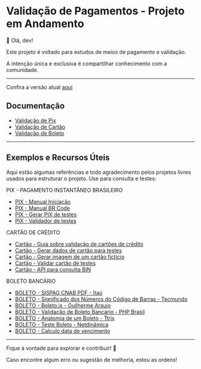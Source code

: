 # Validação de Pagamentos - Projeto em Andamento

👋 Olá, dev!

Este projeto é voltado para estudos de meios de pagamento e validação.

A intenção única e exclusiva é compartilhar conhecimento com a comunidade.

---

Confira a versão atual [aqui](https://thiagocajadev.github.io/PayCheckBR/)

## Documentação

- [Validação de Pix](assets/docs/pix.md)
- [Validação de Cartão](assets/docs/cartao.md)
- [Validação de Boleto](assets/docs/boleto.md)

---

## Exemplos e Recursos Úteis

Aqui estão algumas referências e todo agradecimento pelos projetos livres usados para estruturar o projeto. Use para consulta e testes:

PIX - PAGAMENTO INSTANTÂNEO BRASILEIRO

- [PIX - Manual Iniciação](https://www.bcb.gov.br/content/estabilidadefinanceira/pix/Regulamento_Pix/II_ManualdePadroesparaIniciacaodoPix.pdf)
- [PIX - Manual BR Code](https://www.bcb.gov.br/content/estabilidadefinanceira/spb_docs/ManualBRCode.pdf)
- [PIX - Gerar PIX de testes](https://www.gerarpix.com.br/)
- [PIX - Validador de testes](https://pix.nascent.com.br/tools/pix-qr-decoder/)

CARTÃO DE CRÉDITO

- [Cartão - Guia sobre validação de cartões de crédito](https://cleilsontechinfo.netlify.app/jekyll/update/2019/12/08/um-guia-completo-para-validar-e-formatar-cartoes-de-credito.html)
- [Cartão - Gerar dados de cartão para testes](https://www.4devs.com.br/gerador_de_numero_cartao_credito)
- [Cartão - Gerar imagem de um cartão fictício](https://dnowdd.github.io/CreditCard-Image-Generator/)
- [Cartão - Validar cartão de testes](https://www.4devs.com.br/validador_numero_cartao_credito)
- [Cartão - API para consulta BIN](https://docs.chargeblast.com/reference/bin-lookup)

BOLETO BANCÁRIO

- [BOLETO - SISPAG CNAB PDF - Itaú](https://download.itau.com.br/bankline/sispag_cnab.pdf)
- [BOLETO - Significado dos Números do Código de Barras - Tecmundo](https://www.tecmundo.com.br/banco/38818-o-que-significa-cada-numero-do-codigo-de-barras-de-um-boleto-ilustracao-.htm)
- [BOLETO - Boleto.js - Guilherme Araujo](https://www.guilhermearaujo.dev/boleto.js/)
- [BOLETO - Validação de Boleto Bancário - PHP Brasil](https://phpbrasil.com/artigo/JwMPBDcWnm36/boleto-bancario-facil-e-simples--parte-2)
- [BOLETO - Anatomia de um Boleto - Ttrix](https://www.ttrix.com/apple/iphone/boletoscan/boletoanatomia.html)
- [BOLETO - Teste Boleto - Netdinâmica](https://www.netdinamica.com.br/boleto/teste-boleto.php)
- [BOLETO - Calculo data de vencimento](https://www.boletobancario-codigodebarras.com/2018/04/data-de-vencimento-e-valor.html)

---

Fique à vontade para explorar e contribuir! 🚀

Caso encontre algum erro ou sugestão de melhoria, estou as ordens!
